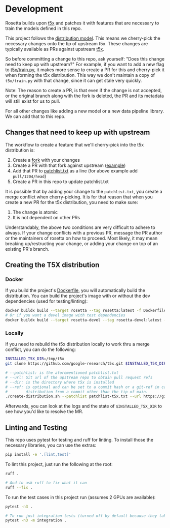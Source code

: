 # Development
Rosetta builds upon [t5x](https://github.com/google-research/t5x) and patches it with features
that are necessary to train the models defined in this repo.

This project follows the [distribution model](https://opensource.com/article/18/7/forks-vs-distributions). This means
we cherry-pick the necessary changes onto the tip of upstream t5x. These changes are typically available as PRs
against upstream [t5x](https://github.com/google-research/t5x).

So before committing a change to this repo, ask yourself: "Does this change need to keep up with
upstream?" For example, if you want to add a new flag to [t5x/train.py](https://github.com/google-research/t5x/blob/main/t5x/train.py),
it makes more sense to create a PR for this and cherry-pick it when forming the t5x distribution.
This way we don't maintain a copy of `t5x/train.py` with that change, since it can get stale
very quickly.

Note: The reason to create a PR, is that even if the change is not accepted, or the original
branch along with the fork is deleted, the PR and its metadata will still exist for us to
pull.

For all other changes like adding a new model or a new data pipeline library. We can add that
to this repo.

## Changes that need to keep up with upstream
The workflow to create a feature that we'll cherry-pick into the t5x distribution is:

2. Create a [fork](https://github.com/google-research/t5x/fork) with your changes
3. Create a PR with that fork against upstream ([example](https://github.com/google-research/t5x/pull/1204))
4. Add that PR to [patchlist.txt](../patchlist.txt) as a line (for above example add `pull/1204/head`)
5. Create a PR in this repo to update patchlist.txt

It is possible that by adding your change to the `patchlist.txt`, you create a merge conflict
when cherry-picking. It is for that reason that when you create a new PR for the t5x
distribution, you need to make sure:

1. The change is atomic
2. It is not dependent on other PRs

Understandably, the above two conditions are very difficult to adhere to always. If your change
conflicts with a previous PR, message the PR author or the maintainers of rosetta on how to
proceed. Most likely, it may mean breaking up/restructing your change, or adding your change
on top of an existing PR's branch.

## Creating the T5X distribution

### Docker
If you build the project's [Dockerfile](../Dockerfile), you will automatically build the distribution.
You can build the project's image with or without the dev dependencies (used for testing/linting):
```bash
docker buildx build --target rosetta --tag rosetta:latest -f Dockerfile.t5x .
# Or if you want a devel image with test dependencies
docker buildx build --target rosetta-devel --tag rosetta-devel:latest -f Dockerfile.t5x .
```

### Locally
If you need to rebuild the t5x distribution locally to work thru a merge conflict,
you can do the following:
```bash
INSTALLED_T5X_DIR=/tmp/t5x
git clone https://github.com/google-research/t5x.git $INSTALLED_T5X_DIR

# --patchlist: is the aforementioned patchlist.txt 
# --url: Git url of the upstream repo to obtain pull request refs
# --dir: is the directory where t5x is installed
# --ref: is optional and can be set to a commit hash or a git-ref in case you want to build the
#        distribution from a commit other than the tip of main.
./create-distribution.sh --patchlist patchlist-t5x.txt --url https://github.com/google-research/t5x.git --dir $INSTALLED_T5X_DIR --ref 79909538d7d98a46966cc683ec7fa606b0f7cf78
```

Afterwards, you can look at the logs and the state of `$INSTALLED_T5X_DIR` to see how you'd like
to resolve the MR.

## Linting and Testing
This repo uses pytest for testing and ruff for linting. To install those the necessary libraries, you can
use the extras:
```bash
pip install -e '.[lint,test]'
```

To lint this project, just run the following at the root:
```bash
ruff .

# And to ask ruff to fix what it can
ruff --fix .
```

To run the test cases in this project run (assumes 2 GPUs are available):
```bash
pytest -n3 .

# To run just integration tests (turned off by default because they take longer)
pytest -n3 -m integration .
```
